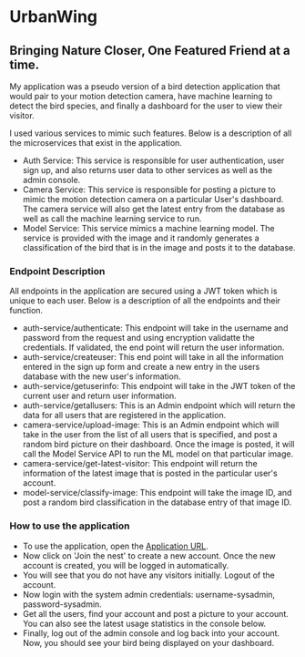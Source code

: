# UrbanWing
## Bringing Nature Closer, One Featured Friend at a time.

My application was a pseudo version of a bird detection application that would pair
to your motion detection camera, have machine learning to detect the bird species, and
finally a dashboard for the user to view their visitor. 

I used various services to mimic such features. Below is a description of all the 
microservices that exist in the application.

- Auth Service: This service is responsible for user authentication, user sign up, and
also returns user data to other services as well as the admin console. 
- Camera Service: This service is responsible for posting a picture to mimic the motion
detection camera on a particular User's dashboard. The camera service will also get the 
latest entry from the database as well as call the machine learning service to run. 
- Model Service: This service mimics a machine learning model. The service is provided
with the image and it randomly generates a classification of the bird that is in the 
image and posts it to the database. 

### Endpoint Description

All endpoints in the application are secured using a JWT token which is unique to each 
user. Below is a description of all the endpoints and their function.

- auth-service/authenticate: This endpoint will take in the username and password
from the request and using encryption validatte the credentials. If validated, the 
end point will return the user information.
- auth-service/createuser: This end point will take in all the information entered
in the sign up form and create a new entry in the users database with the new
user's information.
- auth-service/getuserinfo: This endpoint will take in the JWT token of the current
user and return user information.
- auth-service/getallusers: This is an Admin endpoint which will return the data for
all users that are registered in the application. 
- camera-service/upload-image: This is an Admin endpoint which will take in the user
from the list of all users that is specified, and post a random bird picture on
their dashboard. Once the image is posted, it will call the Model Service API to 
run the ML model on that particular image. 
- camera-service/get-latest-visitor: This endpoint will return the information of 
the latest image that is posted in the particular user's account.
- model-service/classify-image: This endpoint will take the image ID, and post a 
random bird classification in the database entry of that image ID. 

### How to use the application

- To use the application, open the [Application URL](mokhak-urbanwing.streamlit.app).
- Now click on 'Join the nest' to create a new account. Once the new account is
created, you will be logged in automatically. 
- You will see that you do not have any visitors initially. Logout of the account.
- Now login with the system admin credentials: username-sysadmin, password-sysadmin.
- Get all the users, find your account and post a picture to your account. You can 
also see the latest usage statistics in the console below. 
- Finally, log out of the admin console and log back into your account. Now, you 
should see your bird being displayed on your dashboard.
